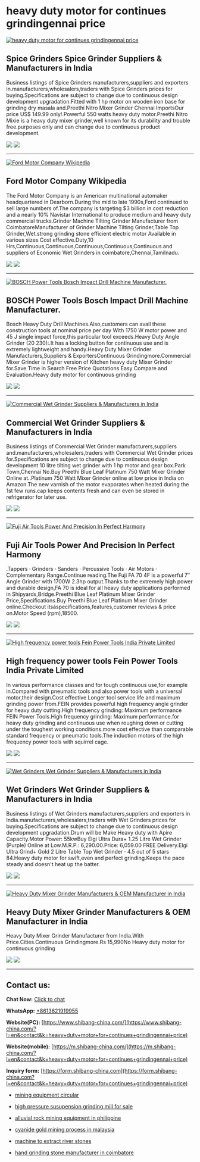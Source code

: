 # heavy duty motor for continues grindingennai price

<a href="https://swt.shibang-china.com/?l=en&img&k=heavy+duty+motor+for+continues+grindingennai+price" target="_blank">![heavy duty motor for continues grindingennai price](http://static.shibang-china.com/all-800x300/368.jpg)</a>

## Spice Grinders Spice Grinder Suppliers & Manufacturers in India
Business listings of Spice Grinders manufacturers,suppliers and exporters in.manufacturers,wholesalers,traders with Spice Grinders prices for buying.Specifications are subject to change due to continuous design development upgradation.Fitted with 1 hp motor on wooden iron base for grinding dry masala and.Preethi Nitro Mixer Grinder Chennai ImportsOur price US$ 149.99 only!.Powerful 550 watts heavy duty motor.Preethi Nitro Mixie is a heavy duty mixer grinder,well known for its durability and trouble free.purposes only and can change due to continuous product development.


<a href="https://whatsapp.shibangsoft.com/WhatsApp.php" target="_blank" title="WhatsApp">![](http://static.shibang-china.com/icon/whatsapp.png)</a> <a href="https://swt.shibang-china.com/?l=en&icon&k=heavy+duty+motor+for+continues+grindingennai+price" target="_blank">![](http://static.shibang-china.com/icon/chat-en.png)</a>

---

<a href="https://swt.shibang-china.com/?l=en&img&k=heavy+duty+motor+for+continues+grindingennai+price" target="_blank">![Ford Motor Company Wikipedia](http://static.shibang-china.com/all-800x300/734.jpg)</a>

## Ford Motor Company Wikipedia
The Ford Motor Company is an American multinational automaker headquartered in Dearborn.During the mid to late 1990s,Ford continued to sell large numbers of.The company is targeting $3 billion in cost reduction and a nearly 10% Navistar International to produce medium and heavy duty commercial trucks.Grinder Machine Tilting Grinder Manufacturer from CoimbatoreManufacturer of Grinder Machine Tilting Grinder,Table Top Grinder,Wet.strong grinding stone efficient electric motor Available in various sizes Cost effective.Duty,10 Hrs,Continuous,Continuous,Continuous,Continuous,Continuous.and suppliers of Economic Wet Grinders in coimbatore,Chennai,Tamilnadu.


<a href="https://whatsapp.shibangsoft.com/WhatsApp.php" target="_blank" title="WhatsApp">![](http://static.shibang-china.com/icon/whatsapp.png)</a> <a href="https://swt.shibang-china.com/?l=en&icon&k=heavy+duty+motor+for+continues+grindingennai+price" target="_blank">![](http://static.shibang-china.com/icon/chat-en.png)</a>

---

<a href="https://swt.shibang-china.com/?l=en&img&k=heavy+duty+motor+for+continues+grindingennai+price" target="_blank">![BOSCH Power Tools Bosch Impact Drill Machine Manufacturer.](http://static.shibang-china.com/all-800x300/504.jpg)</a>

## BOSCH Power Tools Bosch Impact Drill Machine Manufacturer.
Bosch Heavy Duty Drill Machines.Also,customers can avail these construction tools at nominal price.per day With 1750 W motor power and 45 J single impact force,this particular tool exceeds.Heavy Duty Angle Grinder (20 230):.It has a locking button for continuous use and is extremely lightweight and handy.Heavy Duty Mixer Grinder Manufacturers,Suppliers & ExportersContinuous Grindingmore.Commercial Mixer Grinder is higher version of Kitchen heavy duty Mixer Grinder for.Save Time in Search Free Price Quotations Easy Compare and Evaluation.Heavy duty motor for continuous grinding


<a href="https://whatsapp.shibangsoft.com/WhatsApp.php" target="_blank" title="WhatsApp">![](http://static.shibang-china.com/icon/whatsapp.png)</a> <a href="https://swt.shibang-china.com/?l=en&icon&k=heavy+duty+motor+for+continues+grindingennai+price" target="_blank">![](http://static.shibang-china.com/icon/chat-en.png)</a>

---

<a href="https://swt.shibang-china.com/?l=en&img&k=heavy+duty+motor+for+continues+grindingennai+price" target="_blank">![Commercial Wet Grinder Suppliers & Manufacturers in India](http://static.shibang-china.com/all-800x300/1375.jpg)</a>

## Commercial Wet Grinder Suppliers & Manufacturers in India
Business listings of Commercial Wet Grinder manufacturers,suppliers and.manufacturers,wholesalers,traders with Commercial Wet Grinder prices for.Specifications are subject to change due to continuous design development 10 litre tilting wet grinder with 1 hp motor and gear box.Park Town,Chennai No.Buy Preethi Blue Leaf Platinum 750 Watt Mixer Grinder Online at..Platinum 750 Watt Mixer Grinder online at low price in India on Amazon.The new varnish of the motor evaporates when heated during the 1st few runs.cap keeps contents fresh and can even be stored in refrigerator for later use.


<a href="https://whatsapp.shibangsoft.com/WhatsApp.php" target="_blank" title="WhatsApp">![](http://static.shibang-china.com/icon/whatsapp.png)</a> <a href="https://swt.shibang-china.com/?l=en&icon&k=heavy+duty+motor+for+continues+grindingennai+price" target="_blank">![](http://static.shibang-china.com/icon/chat-en.png)</a>

---

<a href="https://swt.shibang-china.com/?l=en&img&k=heavy+duty+motor+for+continues+grindingennai+price" target="_blank">![Fuji Air Tools Power And Precision In Perfect Harmony](http://static.shibang-china.com/all-800x300/1032.jpg)</a>

## Fuji Air Tools Power And Precision In Perfect Harmony
.Tappers · Grinders · Sanders · Percussive Tools · Air Motors · Complementary Range.Continue reading.The Fuji FA 70 4F is a powerful 7″ Angle Grinder with 1700W 2.3hp output.Thanks to the extremely high power and durable design,FA 70 is ideal for all heavy duty applications performed in Shipyards,Bridge.Preethi Blue Leaf Platinum Mixer Grinder Price,Specifications.Buy Preethi Blue Leaf Platinum Mixer Grinder online.Checkout itsáspecifications,features,customer reviews & price on.Motor Speed (rpm),18500.


<a href="https://whatsapp.shibangsoft.com/WhatsApp.php" target="_blank" title="WhatsApp">![](http://static.shibang-china.com/icon/whatsapp.png)</a> <a href="https://swt.shibang-china.com/?l=en&icon&k=heavy+duty+motor+for+continues+grindingennai+price" target="_blank">![](http://static.shibang-china.com/icon/chat-en.png)</a>

---

<a href="https://swt.shibang-china.com/?l=en&img&k=heavy+duty+motor+for+continues+grindingennai+price" target="_blank">![High frequency power tools Fein Power Tools India Private Limited](http://static.shibang-china.com/all-800x300/253.jpg)</a>

## High frequency power tools Fein Power Tools India Private Limited
In various performance classes and for tough continuous use,for example in.Compared with pneumatic tools and also power tools with a universal motor,their design.Cost effective Longer tool service life and maximum grinding power from.FEIN provides powerful high frequency angle grinder for heavy duty cutting.High frequency grinding: Maximum performance FEIN Power Tools.High frequency grinding: Maximum performance.for heavy duty grinding and continuous use when roughing down or cutting under the toughest working conditions.more cost effective than comparable standard frequency or pneumatic tools.The induction motors of the high frequency power tools with squirrel cage.


<a href="https://whatsapp.shibangsoft.com/WhatsApp.php" target="_blank" title="WhatsApp">![](http://static.shibang-china.com/icon/whatsapp.png)</a> <a href="https://swt.shibang-china.com/?l=en&icon&k=heavy+duty+motor+for+continues+grindingennai+price" target="_blank">![](http://static.shibang-china.com/icon/chat-en.png)</a>

---

<a href="https://swt.shibang-china.com/?l=en&img&k=heavy+duty+motor+for+continues+grindingennai+price" target="_blank">![Wet Grinders Wet Grinder Suppliers & Manufacturers in India](http://static.shibang-china.com/all-800x300/1179.jpg)</a>

## Wet Grinders Wet Grinder Suppliers & Manufacturers in India
Business listings of Wet Grinders manufacturers,suppliers and exporters in India.manufacturers,wholesalers,traders with Wet Grinders prices for buying.Specifications are subject to change due to continuous design development upgradation.Drum will be Make Heavy duty with Apire Capacity.Motor Power: 55kwBuy Elgi Ultra Dura+ 1.25 Litre Wet Grinder (Purple) Online at Low.M.R.P.: 6,290.00.Price: 6,059.00 FREE Delivery.Elgi Ultra Grind+ Gold 2 Litre Table Top Wet Grinder · 4.5 out of 5 stars 84.Heavy duty motor for swift,even and perfect grinding.Keeps the pace steady and doesn't heat up the batter.


<a href="https://whatsapp.shibangsoft.com/WhatsApp.php" target="_blank" title="WhatsApp">![](http://static.shibang-china.com/icon/whatsapp.png)</a> <a href="https://swt.shibang-china.com/?l=en&icon&k=heavy+duty+motor+for+continues+grindingennai+price" target="_blank">![](http://static.shibang-china.com/icon/chat-en.png)</a>

---

<a href="https://swt.shibang-china.com/?l=en&img&k=heavy+duty+motor+for+continues+grindingennai+price" target="_blank">![Heavy Duty Mixer Grinder Manufacturers & OEM Manufacturer in India](http://static.shibang-china.com/all-800x300/794.jpg)</a>

## Heavy Duty Mixer Grinder Manufacturers & OEM Manufacturer in India
Heavy Duty Mixer Grinder Manufacturer from India.With Price.Cities.Continuous Grindingmore.Rs 15,990No Heavy duty motor for continuous grinding

<a href="https://whatsapp.shibangsoft.com/WhatsApp.php" target="_blank" title="WhatsApp">![](http://static.shibang-china.com/icon/whatsapp.png)</a> <a href="https://swt.shibang-china.com/?l=en&icon&k=heavy+duty+motor+for+continues+grindingennai+price" target="_blank">![](http://static.shibang-china.com/icon/chat-en.png)</a>

---
## Contact us:

**Chat Now:** [Click to chat](https://swt.shibang-china.com?l=en&contact&k=heavy+duty+motor+for+continues+grindingennai+price)

**WhatsApp:**  [+8613621919955](https://whatsapp.shibangsoft.com/WhatsApp.php)

**Website(PC):** [https://www.shibang-china.com/](https://www.shibang-china.com/?l=en&contact&k=heavy+duty+motor+for+continues+grindingennai+price)

**Website(mobile):** [https://m.shibang-china.com/](https://m.shibang-china.com/?l=en&contact&k=heavy+duty+motor+for+continues+grindingennai+price)

**Inquiry form:** [https://form.shibang-china.com](https://form.shibang-china.com?l=en&contact&k=heavy+duty+motor+for+continues+grindingennai+price)

* [mining equipment circular](../111/mining%20equipment%20circular.md)

* [high pressure susupension grinding mill for sale](../122/high%20pressure%20susupension%20grinding%20mill%20for%20sale.md)

* [alluvial rock mining equipment in philippine](../111/alluvial%20rock%20mining%20equipment%20in%20philippine.md)

* [cyanide gold mining process in malaysia](../122/cyanide%20gold%20mining%20process%20in%20malaysia.md)

* [machine to extract river stones](../119/machine%20to%20extract%20river%20stones.md)

* [hand grinding stone manufacturer in coimbatore](../111/hand%20grinding%20stone%20manufacturer%20in%20coimbatore.md)